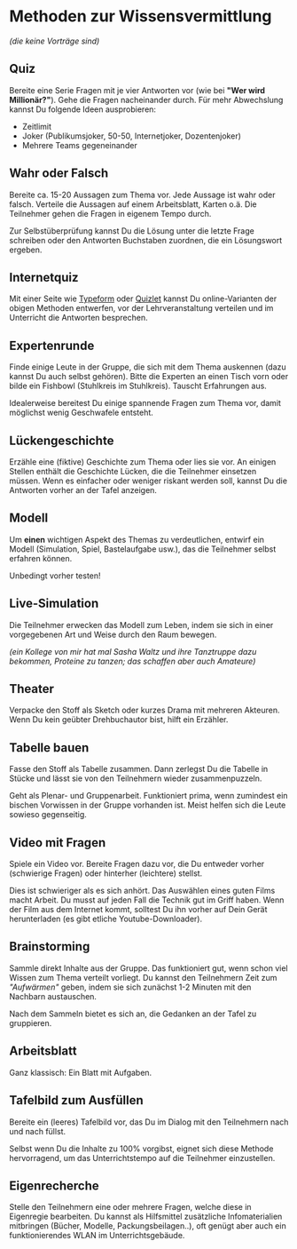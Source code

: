 
# Methoden zur Wissensvermittlung

*(die keine Vorträge sind)*

## Quiz

Bereite eine Serie Fragen mit je vier Antworten vor (wie bei **"Wer wird Millionär?"**). Gehe die Fragen nacheinander durch. Für mehr Abwechslung kannst Du folgende Ideen ausprobieren:

* Zeitlimit
* Joker (Publikumsjoker, 50-50, Internetjoker, Dozentenjoker)
* Mehrere Teams gegeneinander

## Wahr oder Falsch

Bereite ca. 15-20 Aussagen zum Thema vor. Jede Aussage ist wahr oder falsch. Verteile die Aussagen auf einem Arbeitsblatt, Karten o.ä. Die Teilnehmer gehen die Fragen in eigenem Tempo durch.

Zur Selbstüberprüfung kannst Du die Lösung unter die letzte Frage schreiben oder den Antworten Buchstaben zuordnen, die ein Lösungswort ergeben.

## Internetquiz

Mit einer Seite wie [Typeform](http://www.typeform.com) oder [Quizlet](https://quizlet.com/) kannst Du online-Varianten der obigen Methoden entwerfen, vor der Lehrveranstaltung verteilen und im Unterricht die Antworten besprechen.


## Expertenrunde

Finde einige Leute in der Gruppe, die sich mit dem Thema auskennen (dazu kannst Du auch selbst gehören). Bitte die Experten an einen Tisch vorn oder bilde ein Fishbowl (Stuhlkreis im Stuhlkreis). Tauscht Erfahrungen aus.

Idealerweise bereitest Du einige spannende Fragen zum Thema vor, damit möglichst wenig Geschwafele entsteht.


## Lückengeschichte

Erzähle eine (fiktive) Geschichte zum Thema oder lies sie vor. An einigen Stellen enthält die Geschichte Lücken, die die Teilnehmer einsetzen müssen. Wenn es einfacher oder weniger riskant werden soll, kannst Du die Antworten vorher an der Tafel anzeigen.


## Modell

Um **einen** wichtigen Aspekt des Themas zu verdeutlichen, entwirf ein Modell (Simulation, Spiel, Bastelaufgabe usw.), das die Teilnehmer selbst erfahren können.

Unbedingt vorher testen!


## Live-Simulation

Die Teilnehmer erwecken das Modell zum Leben, indem sie sich in einer vorgegebenen Art und Weise durch den Raum bewegen.

*(ein Kollege von mir hat mal Sasha Waltz und ihre Tanztruppe dazu bekommen, Proteine zu tanzen; das schaffen aber auch Amateure)*


## Theater

Verpacke den Stoff als Sketch oder kurzes Drama mit mehreren Akteuren. Wenn Du kein geübter Drehbuchautor bist, hilft ein Erzähler.


## Tabelle bauen

Fasse den Stoff als Tabelle zusammen. Dann zerlegst Du die Tabelle in Stücke und lässt sie von den Teilnehmern wieder zusammenpuzzeln.

Geht als Plenar- und Gruppenarbeit. Funktioniert prima, wenn zumindest ein bischen Vorwissen in der Gruppe vorhanden ist. Meist helfen sich die Leute sowieso gegenseitig.


## Video mit Fragen

Spiele ein Video vor. Bereite Fragen dazu vor, die Du entweder vorher (schwierige Fragen) oder hinterher (leichtere) stellst.

Dies ist schwieriger als es sich anhört. Das Auswählen eines guten Films macht Arbeit. Du musst auf jeden Fall die Technik gut im Griff haben. Wenn der Film aus dem Internet kommt, solltest Du ihn vorher auf Dein Gerät herunterladen (es gibt etliche Youtube-Downloader).


## Brainstorming

Sammle direkt Inhalte aus der Gruppe. Das funktioniert gut, wenn schon viel Wissen zum Thema verteilt vorliegt. Du kannst den Teilnehmern Zeit zum *"Aufwärmen"* geben, indem sie sich zunächst 1-2 Minuten mit den Nachbarn austauschen.

Nach dem Sammeln bietet es sich an, die Gedanken an der Tafel zu gruppieren.


## Arbeitsblatt

Ganz klassisch: Ein Blatt mit Aufgaben.


## Tafelbild zum Ausfüllen

Bereite ein (leeres) Tafelbild vor, das Du im Dialog mit den Teilnehmern nach und nach füllst.

Selbst wenn Du die Inhalte zu 100% vorgibst, eignet sich diese Methode hervorragend, um das Unterrichtstempo auf die Teilnehmer einzustellen.


## Eigenrecherche

Stelle den Teilnehmern eine oder mehrere Fragen, welche diese in Eigenregie bearbeiten. Du kannst als Hilfsmittel zusätzliche Infomaterialien mitbringen (Bücher, Modelle, Packungsbeilagen..), oft genügt aber auch ein funktionierendes WLAN im Unterrichtsgebäude.

